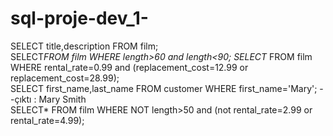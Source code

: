 # sql-proje-dev_1-
SELECT title,description FROM film;  
SELECT*FROM film  WHERE length>60 and length&lt;90; 
SELECT* FROM film  WHERE rental_rate=0.99 and (replacement_cost=12.99 or replacement_cost=28.99);   
SELECT first_name,last_name FROM customer WHERE first_name='Mary'; 
--çıktı : Mary Smith  
SELECT* FROM film  WHERE NOT length>50 and (not rental_rate=2.99 or rental_rate=4.99);
